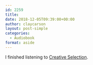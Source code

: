 ```yaml
---
id: 2259
title: 
date: 2018-12-05T09:39:00+00:00
author: claycarson
layout: post-simple
categories: 
  - Audiobook
format: aside
---
```

I finished listening to [Creative Selection](https://www.audible.com/pd/Creative-Selection-Audiobook/B07D416JT3).
<!--more--><!--more-->